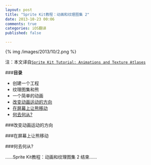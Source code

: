 ```yaml
---
layout: post
title: "Sprite Kit教程：动画和纹理图集 2"
date: 2013-10-23 00:06
comments: true
categories: iOS翻译
published: false

---
```


{% img /images/2013/10/2.png %}
<!--more-->



注：本文译自[`Sprite Kit Tutorial: Animations and Texture Atlases`](http://www.raywenderlich.com/45152/sprite-kit-tutorial-animations-and-texture-atlases)



###**目录**
* 创建一个工程
* 纹理图集和熊
* 一个简单的动画
* [改变动画运动的方向](#gbfx)
* [在屏幕上让熊移动](#ydx)
* [何去何从?](#hqhc)




###<a id="gbfx"></a>改变动画运动的方向

###<a id="ydx"></a>在屏幕上让熊移动

###<a id="hqhc"></a>何去何从?


……Sprite Kit教程：动画和纹理图集 2 结束……
